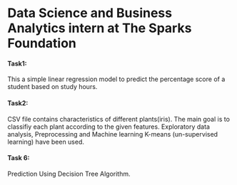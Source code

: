 # **Data Science and Business Analytics intern at The Sparks Foundation** 
#### Task1:
This a simple linear regression model to predict the percentage score of a student based on study hours.
#### Task2:
CSV file contains characteristics of different plants(iris). The main goal is to classifiy each plant according to the given features.
Exploratory data analysis, Preprocessing and Machine learning K-means (un-supervised learning) have been used.
#### Task 6:
Prediction Using Decision Tree Algorithm.
